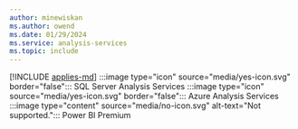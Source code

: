 ```yaml
---
author: minewiskan
ms.author: owend
ms.date: 01/29/2024
ms.service: analysis-services
ms.topic: include
---
```


[!INCLUDE [applies-md](applies-md.md)] :::image type="icon" source="media/yes-icon.svg" border="false"::: SQL Server Analysis Services :::image type="icon" source="media/yes-icon.svg" border="false"::: Azure Analysis Services :::image type="content" source="media/no-icon.svg" alt-text="Not supported."::: Power BI Premium

